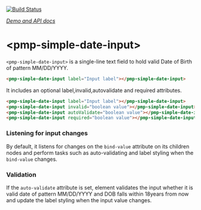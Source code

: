 [![Build Status](https://travis-ci.org/biztek/pmp-simple-date-input.svg?branch=master)](https://travis-ci.org/biztek/pmp-simple-date-input)

_[Demo and API docs](https://rajkumarajce.github.io/pmp-simple-date-input/components/pmp-simple-date-input)_

# \<pmp-simple-date-input\>

`<pmp-simple-date-input>` is a single-line text field to hold valid Date of Birth of pattern MM/DD/YYYY.

```html
<pmp-simple-date-input label="Input label"></pmp-simple-date-input>
```

It includes an optional label,invalid,autovalidate and required attributes.

```html
<pmp-simple-date-input label="Input label"></pmp-simple-date-input>
<pmp-simple-date-input invalid="boolean value"></pmp-simple-date-input>
<pmp-simple-date-input autoValidate="boolean value"></pmp-simple-date-input>
<pmp-simple-date-input required="boolean value"></pmp-simple-date-input>
```

### Listening for input changes

By default, it listens for changes on the `bind-value` attribute on its children nodes and perform
tasks such as auto-validating and label styling when the `bind-value` changes.

### Validation

If the `auto-validate` attribute is set, element validates the input whether it is valid date of pattern MM/DD/YYYY  and DOB falls within 18years from now and update
the label styling when the input value changes.


